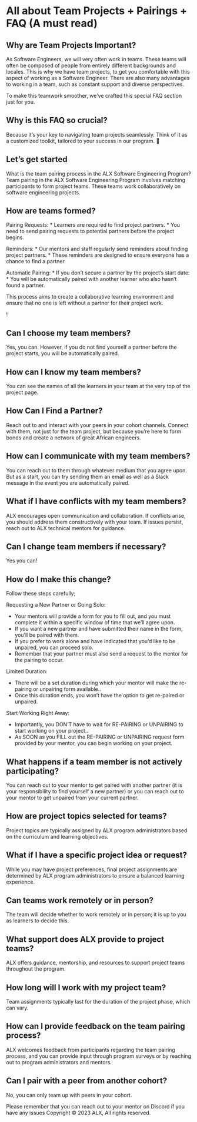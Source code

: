 # All about Team Projects + Pairings + FAQ (A must read)
## Why are Team Projects Important?
As Software Engineers, we will very often work in teams. These teams will often be composed of people from entirely different backgrounds and locales. This is why we have team projects, to get you comfortable with this aspect of working as a Software Engineer. There are also many advantages to working in a team, such as constant support and diverse perspectives.

To make this teamwork smoother, we’ve crafted this special FAQ section just for you.

## Why is this FAQ so crucial?
Because it’s your key to navigating team projects seamlessly. Think of it as a customized toolkit, tailored to your success in our program. 🧰

## Let’s get started
What is the team pairing process in the ALX Software Engineering Program?
Team pairing in the ALX Software Engineering Program involves matching participants to form project teams. These teams work collaboratively on software engineering projects.

## How are teams formed?
Pairing Requests: * Learners are required to find project partners. * You need to send pairing requests to potential partners before the project begins.

Reminders: * Our mentors and staff regularly send reminders about finding project partners. * These reminders are designed to ensure everyone has a chance to find a partner.

Automatic Pairing: * If you don’t secure a partner by the project’s start date: * You will be automatically paired with another learner who also hasn’t found a partner.

This process aims to create a collaborative learning environment and ensure that no one is left without a partner for their project work.

!

## Can I choose my team members?
Yes, you can. However, if you do not find yourself a partner before the project starts, you will be automatically paired.

## How can I know my team members?
You can see the names of all the learners in your team at the very top of the project page.



## How Can I Find a Partner?
Reach out to and interact with your peers in your cohort channels. Connect with them, not just for the team project, but because you’re here to form bonds and create a network of great African engineers.

## How can I communicate with my team members?
You can reach out to them through whatever medium that you agree upon. But as a start, you can try sending them an email as well as a Slack message in the event you are automatically paired.

## What if I have conflicts with my team members?
ALX encourages open communication and collaboration. If conflicts arise, you should address them constructively with your team. If issues persist, reach out to ALX technical mentors for guidance.

## Can I change team members if necessary?
Yes you can!

## How do I make this change?
Follow these steps carefully;

Requesting a New Partner or Going Solo:
* Your mentors will provide a form for you to fill out, and you must complete it within a specific window of time that we’ll agree upon.
* If you want a new partner and have submitted their name in the form, you’ll be paired with them.
* If you prefer to work alone and have indicated that you’d like to be unpaired, you can proceed solo.
* Remember that your partner must also send a request to the mentor for the pairing to occur.

Limited Duration:
* There will be a set duration during which your mentor will make the re-pairing or unpairing form available..
* Once this duration ends, you won’t have the option to get re-paired or unpaired.

Start Working Right Away:
* Importantly, you DON’T have to wait for RE-PAIRING or UNPAIRING to start working on your project..
* As SOON as you FILL out the RE-PAIRING or UNPAIRING request form provided by your mentor, you can begin working on your project.
## What happens if a team member is not actively participating?
You can reach out to your mentor to get paired with another partner (it is your responsibility to find yourself a new partner) or you can reach out to your mentor to get unpaired from your current partner.
## How are project topics selected for teams?
Project topics are typically assigned by ALX program administrators based on the curriculum and learning objectives.

## What if I have a specific project idea or request?
While you may have project preferences, final project assignments are determined by ALX program administrators to ensure a balanced learning experience.

## Can teams work remotely or in person?
The team will decide whether to work remotely or in person; it is up to you as learners to decide this.

## What support does ALX provide to project teams?
ALX offers guidance, mentorship, and resources to support project teams throughout the program.

## How long will I work with my project team?
Team assignments typically last for the duration of the project phase, which can vary.

## How can I provide feedback on the team pairing process?
ALX welcomes feedback from participants regarding the team pairing process, and you can provide input through program surveys or by reaching out to program administrators and mentors.

## Can I pair with a peer from another cohort?
No, you can only team up with peers in your cohort.


Please remember that you can reach out to your mentor on Discord if you have any issues
Copyright © 2023 ALX, All rights reserved.
